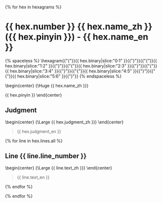 {% for hex in hexagrams %}

# {{ hex.number }} {{ hex.name_zh }} ({{ hex.pinyin }}) - {{ hex.name_en }}

{% spaceless %}
\hexagram{{"{"}}{{ hex.binary|slice:"0:1" }}{{"}"}}{{"{"}}{{ hex.binary|slice:"1:2" }}{{"}"}}{{"{"}}{{ hex.binary|slice:"2:3" }}{{"}"}}{{"{"}}{{ hex.binary|slice:"3:4" }}{{"}"}}{{"{"}}{{ hex.binary|slice:"4:5" }}{{"}"}}{{"{"}}{{ hex.binary|slice:"5:6" }}{{"}"}}
{% endspaceless %}

\begin{center}
{\Huge {{ hex.name_zh }}}

{{ hex.pinyin }}
\end{center}

## Judgment

\begin{center}
{\Large {{ hex.judgment_zh }}}
\end{center}

> {{ hex.judgment_en }}

{% for line in hex.lines.all %}

## Line {{ line.line_number }}

\begin{center}
{\Large {{ line.text_zh }}}
\end{center}

> {{ line.text_en }}

{% endfor %}


{% endfor %}
